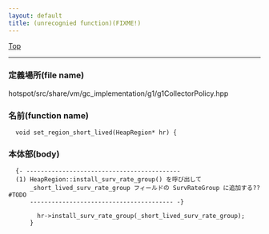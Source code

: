 ```yaml
---
layout: default
title: (unrecognied function)(FIXME!)
---
```

[Top](../index.html)

--- 
### 定義場所(file name)
hotspot/src/share/vm/gc_implementation/g1/g1CollectorPolicy.hpp

### 名前(function name)
```
  void set_region_short_lived(HeapRegion* hr) {
```

### 本体部(body)
```
  {- -------------------------------------------
  (1) HeapRegion::install_surv_rate_group() を呼び出して
      _short_lived_surv_rate_group フィールドの SurvRateGroup に追加する?? #TODO
      ---------------------------------------- -}

	    hr->install_surv_rate_group(_short_lived_surv_rate_group);
	  }
	
```


